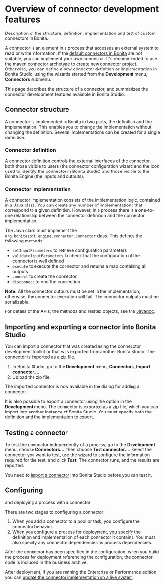 # Overview of connector development features

Description of the structure, definition, implementation and test of custom connectors in Bonita.

A connector is an element in a process that accesses an external system to read or write information. If the [default connectors in Bonita](_connectivity.md) are not suitable, you can implement your own connector. 
It's recommended to use the [maven connector archetype](connector-archetype.md) to create new connector project.
Otherwise, you can define a new connector definition or implementation in Bonita Studio,
using the wizards started from the **Development** menu, **Connectors** submenu.

This page describes the structure of a connector, and summarizes the connector development features avaialble in Bonita Studio.

## Connector structure

A connector is implemented in Bonita in two
parts, the definition and the implementation. This enables you to
change the implementation without changing the definition. Several
implementations can be created for a single definition.

### Connector definition

A connector definition controls the external interfaces of the
connector, both those visible to users (the connector
configuration wizard and the icon used to identify the connector in Bonita Studio) and those visible to the Bonita Engine (the
inputs and outputs). 

### Connector implementation

A connector implementation consists of the implementation logic, contained in a
Java class. You can create any number of implementations that correspond to a given definition. However, in a process there is a one-to-one relationship between
the connector definition and the connector implementation.

The Java class must implement the `org.bonitasoft.engine.connector.Connector` class. This defines the
following methods:

- `setInputParameters` to retrieve configuration parameters
- `validateInputParameters` to check that the configuration of the
  connector is well defined
- `execute` to execute the connector and returns a map containing
  all outputs 
- `connect` to create the connector
- `disconnect` to end the connection

**Note:** All the connector outputs must be set in the implementation; otherwise, the connector execution will fail. The connector outputs must be serializable.

For details of the APIs, the methods and related objects, see the 
[Javadoc](http://documentation.bonitasoft.com/javadoc/api/${varVersion}/index.html).

<a id="Importing_a_connector"/>

## Importing and exporting a connector into Bonita Studio

You can import a connector that was created using the connecctor development toolkit or that was exported from another Bonita Studio. The connector is imported as a zip file.

1. In Bonita Studio, go to the **Development** menu, **Connectors**, **Import connector...**.
2. Upload the zip file.

The imported connector is now available in the dialog for adding a connector.

It is also possible to export a connector using the option in the **Development** menu. The connector is exported as a zip file, which you can import into another
instance of Bonita Studio. You must specify both the definition and the implementation to export.

## Testing a connector

To test the connector independently of a process, go to the **Development** menu, choose **Connectors...**, then choose **Test connector...**. 
Select the connector you want to test, use the wizard to configure the information required for the test, and click **_Test_**. The connector runs, and the results are
reported.

You need to [import a connector](#Importing_a_connector) into Bonita Studio before you can test it. 

## Configuring

and deploying a process with a connector

There are two stages to configuring a connector:

1. When you add a connector to a pool or task, you configure the connector behavior.
2. When you configure a process for deployment, you specify the definition and implementation of each connector it contains. You must
   also specify any connector dependencies as process dependencies.

After the
connector has been specified in the configuration, when you build
the process for deployment referencing the configuration, the
connector code is included in the business archive.

After deployment, if you are running the Enterprise or Performance edition, you can [update the connector implementation on a live system](live-update.md).
